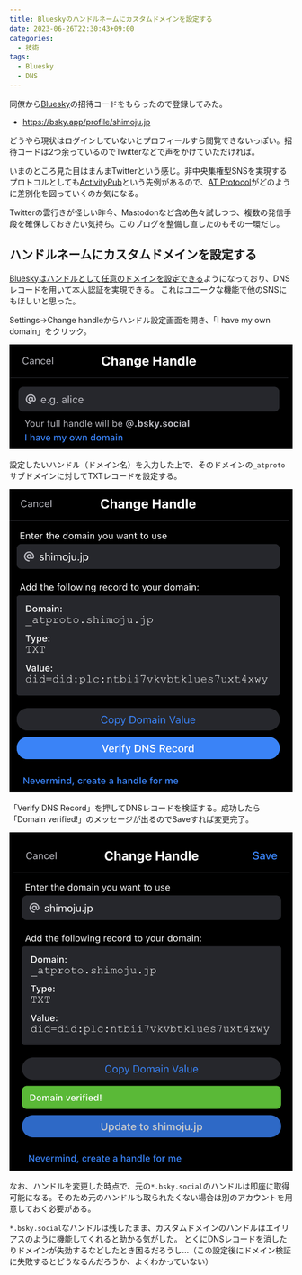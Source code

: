 ```yaml
---
title: Blueskyのハンドルネームにカスタムドメインを設定する
date: 2023-06-26T22:30:43+09:00
categories:
  - 技術
tags:
  - Bluesky
  - DNS
---
```


同僚から[Bluesky](https://bsky.app/)の招待コードをもらったので登録してみた。

- https://bsky.app/profile/shimoju.jp

どうやら現状はログインしていないとプロフィールすら閲覧できないっぽい。招待コードは2つ余っているのでTwitterなどで声をかけていただければ。

いまのところ見た目はまんまTwitterという感じ。非中央集権型SNSを実現するプロトコルとしても[ActivityPub](https://www.w3.org/TR/activitypub/)という先例があるので、[AT Protocol](https://atproto.com/)がどのように差別化を図っていくのか気になる。

Twitterの雲行きが怪しい昨今、Mastodonなど含め色々試しつつ、複数の発信手段を確保しておきたい気持ち。このブログを整備し直したのもその一環だし。

## ハンドルネームにカスタムドメインを設定する

[Blueskyはハンドルとして任意のドメインを設定できる](https://gigazine.net/news/20230421-bluesky-handle-domain-name/)ようになっており、DNSレコードを用いて本人認証を実現できる。
これはユニークな機能で他のSNSにもほしいと思った。

Settings→Change handleからハンドル設定画面を開き、「I have my own domain」をクリック。

![Blueskyのハンドル設定画面](bluesky-change-handle-1.png)

設定したいハンドル（ドメイン名）を入力した上で、そのドメインの`_atproto`サブドメインに対してTXTレコードを設定する。

![Blueskyのハンドル設定画面：カスタムドメインの設定](bluesky-change-handle-2.png)

「Verify DNS Record」を押してDNSレコードを検証する。成功したら「Domain verified!」のメッセージが出るのでSaveすれば変更完了。

![Blueskyのハンドル設定画面：DNSレコードの検証に成功](bluesky-change-handle-3.png)

なお、ハンドルを変更した時点で、元の`*.bsky.social`のハンドルは即座に取得可能になる。そのため元のハンドルも取られたくない場合は別のアカウントを用意しておく必要がある。

`*.bsky.social`なハンドルは残したまま、カスタムドメインのハンドルはエイリアスのように機能してくれると助かる気がした。
とくにDNSレコードを消したりドメインが失効するなどしたとき困るだろうし…（この設定後にドメイン検証に失敗するとどうなるんだろうか、よくわかっていない）
